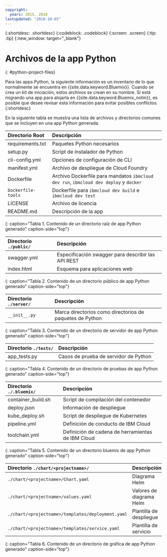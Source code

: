 ```yaml
---
copyright:
  years: 2015, 2018
lastupdated: "2018-10-05"
---
```


{:shortdesc: .shortdesc}
{:codeblock: .codeblock}
{:screen: .screen}
{:tip: .tip}
{:new_window: target="_blank"}

# Archivos de la app Python
{: #python-project-files}

Para las apps Python, la siguiente información es un inventario de lo que normalmente se encuentra en {{site.data.keyword.Bluemix}}. Cuando se crea un kit de iniciación, estos archivos se crean en su nombre. Si está migrando una app para alojarla en {{site.data.keyword.Bluemix_notm}}, es posible que desee revisar esta información para evitar posibles conflictos.
{:shortdesc}

En la siguiente tabla se muestra una lista de archivos y directorios comunes que se incluyen en una app Python generada.

| Directorio Root                                     | Descripción                       |
|:------------------------------------------------|:------------------------------------------|
| requirements.txt | Paquetes Python necesarios |
| setup.py | Script de instalador de Python |
| cli-config.yml | Opciones de configuración de CLI |
| manifest.yml | Archivo de despliegue de Cloud Foundry |
| Dockerfile | Archivo Dockerfile para mandatos `ibmcloud dev run`, `ibmcloud dev deploy` y `docker` |
| `Dockerfile-tools` | Dockerfile para `ibmcloud dev build` e `ibmcloud dev test` |
| LICENSE | Archivo de licencia |
| README.md | Descripción de la app |
{: caption="Tabla 1. Contenido de un directorio raíz de app Python generado" caption-side="top"}

| Directorio `./public/` | Descripción |
|:------------------------------------------------|:------------------------------------------|
| swagger.yml | Especificación swagger para describir las API REST |
| index.html | Esquema para aplicaciones web |
{: caption="Tabla 2. Contenido de un directorio público de app Python generado" caption-side="top"}

| Directorio `./server/` | Descripción |
|:------------------------------------------------|:------------------------------------------|
| `__init__.py` | Marca directorios como directorios de paquetes de Python |
{: caption="Tabla 3. Contenido de un directorio de servidor de app Python generado" caption-side="top"}

| Directorio `./tests/` | Descripción |
|:------------------------------------------------|:------------------------------------------|
| app_tests.py | Casos de prueba de servidor de Python |
{: caption="Tabla 4. Contenido de un directorio de pruebas de app Python generado" caption-side="top"}

| Directorio `./.bluemix/` | Descripción |
|:------------------------------------------------|:------------------------------------------|
| container_build.sh | Script de compilación del contenedor |
| deploy.json | Información de despliegue |
| kube_deploy.sh | Script de despliegue de Kubernetes |
| pipeline.yml | Definición de conducto de IBM Cloud |
| toolchain.yml | Definición de cadena de herramientas de IBM Cloud |
{: caption="Tabla 5. Contenido de un directorio bluemix de app Python generado" caption-side="top"}

| Directorio `./chart/<projectname>/` | Descripción |
|:------------------------------------------------|:------------------------------------------|
| `./chart/<projectname>/Chart.yaml` | Diagrama Helm |
| `./chart/<projectname>/values.yaml` | Valores de diagrama Helm |
| `./chart/<projectname>/templates/deployment.yaml` | Plantilla de despliegue |
| `./chart/<projectname>/templates/service.yaml` | Plantilla de servicio |
{: caption="Tabla 6. Contenido de un directorio de gráfica de app Python generado" caption-side="top"}
